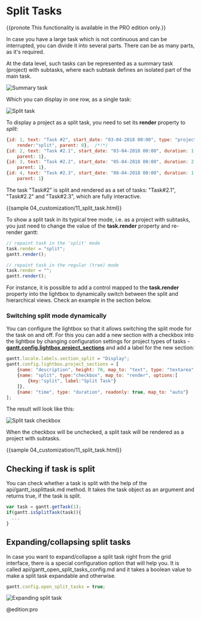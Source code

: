 Split Tasks 
=================

{{pronote This functionality is available in the PRO edition only.}}

In case you have a large task which is not continuous and can be interrupted, you can divide it into several parts. There can be as many parts, as it's required.

At the data level, such tasks can be represented as a summary task (project) with subtasks, where each subtask defines an isolated part of the main task.

![Summary task](desktop/split_task_inside.png)

Which you can display in one row, as a single task:

![Split task](desktop/split_task.png)

To display a project as a split task, you need to set its **render** property to *split*:

~~~js
{id: 1, text: "Task #2", start_date: "03-04-2018 00:00", type: "project", 
	render:"split", parent: 0},  /*!*/
{id: 2, text: "Task #2.1", start_date: "03-04-2018 00:00", duration: 1, 
	parent: 1},
{id: 3, text: "Task #2.2", start_date: "05-04-2018 00:00", duration: 2, 
	parent: 1},
{id: 4, text: "Task #2.3", start_date: "08-04-2018 00:00", duration: 1, 
	parent: 1}
~~~

The task "Task#2" is split and rendered as a set of tasks: "Task#2.1", "Task#2.2" and "Task#2.3", which are fully interactive.

{{sample  04_customization/11_split_task.html}}

To show a split task in its typical tree mode, i.e. as a project with subtasks, you just need to change the value of the **task.render** property and re-render gantt:

~~~js
// repaint task in the 'split' mode
task.render = "split";
gantt.render();

// repaint task in the regular (tree) mode
task.render = "";
gantt.render();
~~~

For instance, it is possible to add a control mapped to the **task.render** property into the lightbox to dynamically switch between the split and hierarchical views. Check an example in the section below.


### Switching split mode dynamically

You can configure the lightbox so that it allows switching the split mode for the task on and off. For this you can add a new section with a checkbox into the lightbox by changing configuration settings 
for project types of tasks - [**gantt.config.lightbox.project_sections**](desktop/task_types.md#specificlightboxpertasktype) and add a label for the new section:

~~~js
gantt.locale.labels.section_split = "Display";
gantt.config.lightbox.project_sections = [
	{name: "description", height: 70, map_to: "text", type: "textarea", focus: true},
	{name: "split", type:"checkbox", map_to: "render", options:[
		{key:"split", label:"Split Task"}
	]},
	{name: "time", type: "duration", readonly: true, map_to: "auto"}
];
~~~

The result will look like this:

![Split task checkbox](desktop/split_task_checkbox.png)

When the checkbox will be unchecked, a split task will be rendered as a project with subtasks.


{{sample  04_customization/11_split_task.html}}

## Checking if task is split

You can check whether a task is split with the help of the api/gantt_issplittask.md method. It takes the task object as an argument and returns true, if the task is split.

~~~js
var task = gantt.getTask(1);
if(gantt.isSplitTask(task)){
  ...
}
~~~

## Expanding/collapsing split tasks

In case you want to expand/collapse a split task right from the grid interface, there is a special configuration option that will help you. It is called api/gantt_open_split_tasks_config.md and it takes 
a boolean value to make a split task expandable and otherwise.

~~~js
gantt.config.open_split_tasks = true;
~~~

![Expanding split task](desktop/expand_split_task.png)


@edition:pro
